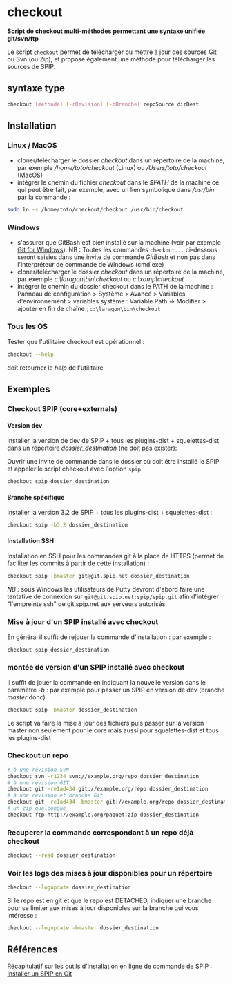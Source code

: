 # checkout

**Script de checkout multi-méthodes permettant une syntaxe unifiée git/svn/ftp**

Le script `checkout` permet de télécharger ou mettre à jour des sources Git ou Svn (ou Zip), et propose également une méthode pour télécharger les sources de SPIP.

## syntaxe type

```bash
checkout [methode] [-rRevision] [-bBranche] repoSource dirDest
```

## Installation

### Linux / MacOS

- cloner/télécharger le dossier *checkout* dans un répertoire de la machine, par exemple */home/toto/checkout* (Linux) ou */Users/toto/checkout* (MacOS)
- intégrer le chemin du fichier *checkout* dans le *$PATH* de la machine ce qui peut être fait, par exemple, avec un lien symbolique dans */usr/bin* par la commande :

```bash
sudo ln -s /home/toto/checkout/checkout /usr/bin/checkout
```

### Windows

- s'assurer que GitBash est bien installé sur la machine (voir par exemple [Git for Windows](https://gitforwindows.org/)).
  NB : Toutes les commandes `checkout...` ci-dessous seront saisies dans une invite de commande *GitBash* et non pas dans l'interpréteur de commande de Windows (cmd.exe)
- cloner/télécharger le dossier *checkout* dans un répertoire de la machine, par exemple *c:\laragon\bin\checkout* ou *c:\xamp\checkout*
- intégrer le chemin du dossier checkout dans le PATH de la machine : Panneau de configuration > Système > Avancé > Variables d'environnement > variables système : Variable Path ⇒ Modifier > ajouter en fin de chaîne `;c:\laragon\bin\checkout`

### Tous les OS

Tester que l'utilitaire checkout est opérationnel :

```bash
checkout --help
```

doit retourner le *help* de l'utilitaire

## Exemples

### Checkout SPIP (core+externals)

#### Version dev

Installer la version de dev de SPIP + tous les plugins-dist + squelettes-dist dans un répertoire *dossier_destination* (ne doit pas exister):

Ouvrir une invite de commande dans le dossier où doit être installé le SPIP et appeler le script checkout avec l'option `spip`

```bash
checkout spip dossier_destination
```

#### Branche spécifique

Installer la version 3.2 de SPIP + tous les plugins-dist + squelettes-dist :

```bash
checkout spip -b3.2 dossier_destination
```

#### Installation SSH

Installation en SSH pour les commandes git à la place de HTTPS (permet de faciliter les commits à partir de cette installation) :

```bash
checkout spip -bmaster git@git.spip.net dossier_destination
```

*NB :* sous Windows les utilisateurs de Putty devront d'abord faire une tentative de connexion sur `git@git.spip.net:spip/spip.git` afin d'intégrer "l'empreinte ssh" de git.spip.net aux serveurs autorisés.

### Mise à jour d'un SPIP installé avec checkout

En général il suffit de rejouer la commande d'installation : par exemple :

```bash
checkout spip dossier_destination
```

### montée de version d'un SPIP installé avec checkout

Il suffit de jouer la commande en indiquant la nouvelle version dans le paramètre *-b* :
par exemple pour passer un SPIP en version de dev (branche *master* donc)

```bash
checkout spip -bmaster dossier_destination
```

Le script va faire la mise à jour des fichiers puis passer sur la version master non seulement pour le core mais aussi pour squelettes-dist et tous les plugins-dist

### Checkout un repo

```bash
# à une révision SVN
checkout svn -r1234 svn://example.org/repo dossier_destination
# à une révision GIT
checkout git -re1ad434 git://example.org/repo dossier_destination
# à une révision et branche Git
checkout git -re1ad434 -bmaster git://example.org/repo dossier_destination
# un zip quelconque
checkout ftp http://example.org/paquet.zip dossier_destination
```

### Recuperer la commande correspondant à un repo déjà checkout

```bash
checkout --read dossier_destination
```

### Voir les logs des mises à jour disponibles pour un répertoire

```bash
checkout --logupdate dossier_destination
```

Si le repo est en git et que le repo est DETACHED,
indiquer une branche pour se limiter aux mises à jour disponibles sur la branche qui vous intéresse :

```bash
checkout --logupdate -bmaster dossier_destination
```

## Références

Récapitulatif sur les outils d'installation en ligne de commande de SPIP : [Installer un SPIP en Git](https://blog.smellup.net/spip.php?article117)
